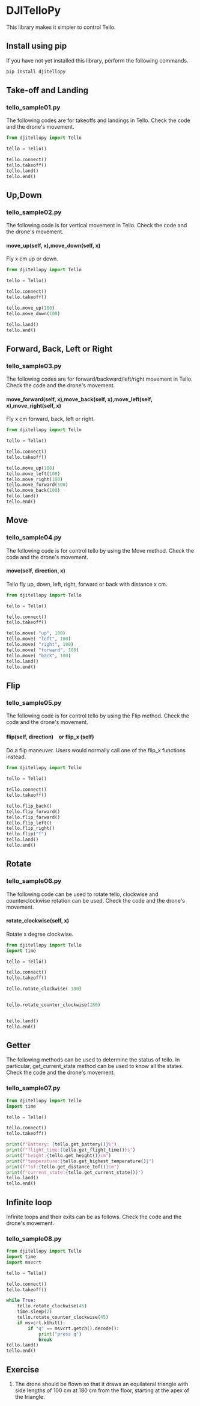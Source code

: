 # DJITelloPy
This library makes it simpler to control Tello.
## Install using pip
If you have not yet installed this library, perform the following commands.

```bash
pip install djitellopy
```
## Take-off and Landing
### tello_sample01.py
The following codes are for takeoffs and landings in Tello.
Check the code and the drone's movement.
```python
from djitellopy import Tello

tello = Tello()

tello.connect()
tello.takeoff()
tello.land()
tello.end()
```

## Up,Down
### tello_sample02.py
The following code is for vertical movement in Tello.
Check the code and the drone's movement.
#### move_up(self, x),move_down(self, x)
Fly x cm up or down.
```python
from djitellopy import Tello

tello = Tello()

tello.connect()
tello.takeoff()

tello.move_up(100)
tello.move_down(100)

tello.land()
tello.end()
```


##  Forward, Back, Left or Right
### tello_sample03.py
The following codes are for forward/backward/left/right movement in Tello.
Check the code and the drone's movement.
#### move_forward(self, x),move_back(self, x),move_left(self, x),move_right(self, x)
Fly x cm forward, back, left or right.

```python
from djitellopy import Tello

tello = Tello()

tello.connect()
tello.takeoff()

tello.move_up(100)
tello.move_left(100)
tello.move_right(100)
tello.move_forward(100)
tello.move_back(100)
tello.land()
tello.end()
```
## Move
### tello_sample04.py
The following code is for control tello by using the Move method.
Check the code and the drone's movement.
#### move(self, direction, x)
Tello fly up, down, left, right, forward or back with distance x cm. 
```python
from djitellopy import Tello

tello = Tello()

tello.connect()
tello.takeoff()

tello.move( "up", 100)
tello.move( "left", 100)
tello.move( "right", 100)
tello.move( "forward", 100)
tello.move( "back", 100)
tello.land()
tello.end()
```
## Flip
###  tello_sample05.py
The following code is for control tello by using the Flip method.
Check the code and the drone's movement.
#### flip(self, direction)　or flip_x (self)
Do a flip maneuver. Users would normally call one of the flip_x functions instead.
```python
from djitellopy import Tello

tello = Tello()

tello.connect()
tello.takeoff()

tello.flip_back()
tello.flip_forward()
tello.flip_forward()
tello.flip_left()
tello.flip_right()
tello.flip("f")
tello.land()
tello.end()
```
## Rotate
### tello_sample06.py
The following code can be used to rotate tello, clockwise and counterclockwise rotation can be used.
Check the code and the drone's movement.
#### rotate_clockwise(self, x)
Rotate x degree clockwise.
```python
from djitellopy import Tello
import time

tello = Tello()

tello.connect()
tello.takeoff()

tello.rotate_clockwise( 180)


tello.rotate_counter_clockwise(180)


tello.land()
tello.end()
```
## Getter
The following methods can be used to determine the status of tello. In particular, get_current_state method can be used to know all the states.
Check the code and the drone's movement.
### tello_sample07.py
```python
from djitellopy import Tello
import time

tello = Tello()

tello.connect()
tello.takeoff()

print(f"Battery: {tello.get_battery()}%")
print(f"flight_time:{tello.get_flight_time()}s")
print(f"height:{tello.get_height()}cm")
print(f"temperature:{tello.get_highest_temperature()}")
print(f"Tof:{tello.get_distance_tof()}cm")
print(f"current_state:{tello.get_current_state()}")
tello.land()
tello.end()
```
## Infinite loop
Infinite loops and their exits can be as follows.
Check the code and the drone's movement.
### tello_sample08.py
```python
from djitellopy import Tello
import time
import msvcrt

tello = Tello()

tello.connect()
tello.takeoff()

while True:
    tello.rotate_clockwise(45)
    time.sleep(2)
    tello.rotate_counter_clockwise(45)
    if msvcrt.kbhit():
        if "q" == msvcrt.getch().decode():
            print("press q")
            break
tello.land()
tello.end()
```
## Exercise
1. The drone should be flown so that it draws an equilateral triangle with side lengths of 100 cm at 180 cm from the floor, starting at the apex of the triangle.
